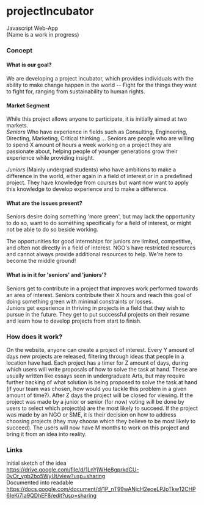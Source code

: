 # projectIncubator  
Javascript Web-App  
(Name is a work in progress)  

### Concept  

#### What is our goal?  
We are developing a project incubator, which provides individuals with the ability to make change happen in the world -- Fight for the things they want to fight for, ranging from sustainability to human rights.  

#### Market Segment
While this project allows anyone to participate, it is initially aimed at two markets.  
*Seniors* Who have experience in fields such as Consulting, Engineering, Directing, Marketing, Critical thinking ... Seniors are people who are willing to spend X amount of hours a week working on a project they are passionate about, helping people of younger generations grow their experience while providing insight.  

*Juniors* (Mainly undergrad students) who have ambitions to make a difference in the world, either again in a field of interest or in a predefined project. They have knowledge from courses but want now want to apply this knowledge to develop experience and to make a difference.  

#### What are the issues present?
Seniors desire doing something 'more green', but may lack the opportunity to do so, want to do something specifically for a field of interest, or might not be able to do so beside working.  

The opportunities for good internships for juniors are limited, competitive, and often not directly in a field of interest. NGO's have restricted resources and cannot always provide additional resources to help. We're here to become the middle ground!

#### What is in it for 'seniors' and 'juniors'?
Seniors get to contribute in a project that improves work performed towards an area of interest. Seniors contribute their X hours and reach this goal of doing something green with minimal constraints or losses.  
Juniors get experience in thriving in projects in a field that they wish to pursue in the future. They get to put successful projects on their resume and learn how to develop projects from start to finish.

### How does it work?
On the website, anyone can create a project of interest. Every Y amount of days new projects are released, filtering through ideas that people in a location have had. Each project has a timer for Z amount of days, during which users will write proposals of how to solve the task at hand. These are usually written like essays seen in undergraduate Arts, but may require further backing of what solution is being proposed to solve the task at hand (if your team was chosen, how would you tackle this problem in a given amount of time?). After Z days the project will be closed for viewing. If the project was made by a junior or senior (for now) voting will be done by users to select which project(s) are the most likely to succeed. If the project was made by an NGO or SME, it is their decision on how to address choosing projects (they may choose which they believe to be most likely to succeed). The users will now have M months to work on this project and bring it from an idea into reality.

### Links
Initial sketch of the idea  
https://drive.google.com/file/d/1LnYjWHe8gprkdCU-0yOr_ygb2bo5WyUt/view?usp=sharing  
Documented into readable  
https://docs.google.com/document/d/1P_nT99wANjcH2eoeLPJpTkw12CHP6IeKi7Ia9QDhEF8/edit?usp=sharing  
